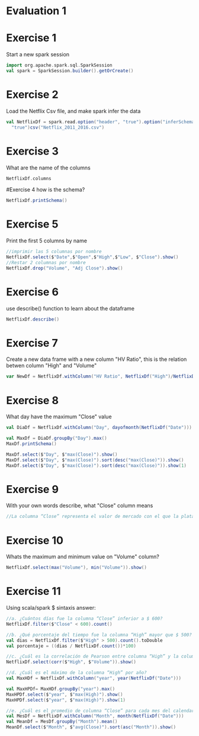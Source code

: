 # Evaluation 1


# Exercise 1
Start a new spark session 
``` scala
import org.apache.spark.sql.SparkSession
val spark = SparkSession.builder().getOrCreate()

```

# Exercise 2
Load the Netflix Csv file, and make spark infer the data
``` scala
val NetflixDf = spark.read.option("header", "true").option("inferSchema",
  "true")csv("Netflix_2011_2016.csv")

```

# Exercise 3
What are the name of the columns
```scala
NetflixDf.columns

```

#Exercise 4
how is the schema? 

``` scala
NetflixDf.printSchema()

```

# Exercise 5
Print the first 5 columns by name
``` scala
//imprimir las 5 columnas por nombre
NetflixDf.select($"Date",$"Open",$"High",$"Low", $"Close").show()
//Restar 2 columnas por nombre
NetflixDf.drop("Volume", "Adj Close").show()
```

# Exercise 6
use describe() function to learn about the dataframe

``` scala
NetflixDf.describe()

```

# Exercise 7
Create a new data frame with a new column "HV Ratio", this is the relation betwen column "High" and "Volume"
``` scala
var NewDf = NetflixDf.withColumn("HV Ratio", NetflixDf("High")/NetflixDf("Volume"))

```

# Exercise 8
What day have the maximum "Close" value

``` scala
val DiaDf = NetflixDf.withColumn("Day", dayofmonth(NetflixDf("Date")))

val MaxDf = DiaDf.groupBy("Day").max()
MaxDf.printSchema()

MaxDf.select($"Day", $"max(Close)").show()
MaxDf.select($"Day", $"max(Close)").sort(desc("max(Close)")).show()
MaxDf.select($"Day", $"max(Close)").sort(desc("max(Close)")).show(1)
```

# Exercise 9
With your own words describe, what "Close" column means
``` scala
//La columna “Close” representa el valor de mercado con el que la plataforma Netflix cerró el día.
```

# Exercise 10
Whats the maximum and minimum value on "Volume" column?

``` scala
NetflixDf.select(max("Volume"), min("Volume")).show()

```


# Exercise 11
Using scala/spark $ sintaxis answer:
``` scala
//a. ¿Cuántos días fue la columna “Close” inferior a $ 600?
NetflixDf.filter($"Close" < 600).count()

//b. ¿Qué porcentaje del tiempo fue la columna “High” mayor que $ 500?
val dias = NetflixDf.filter($"High" > 500).count().toDouble
val porcentaje = ((dias / NetflixDf.count())*100) 

//c. ¿Cuál es la correlación de Pearson entre columna “High” y la columna “Volumen”?
NetflixDf.select(corr($"High", $"Volume")).show()

//d. ¿Cuál es el máximo de la columna “High” por año?
val MaxHDf = NetflixDf.withColumn("year", year(NetflixDf("Date")))

val MaxHPDf= MaxHDf.groupBy("year").max()
MaxHPDf.select($"year", $"max(High)").show()
MaxHPDf.select($"year", $"max(High)").show(1)

//e. ¿Cuál es el promedio de columna “Close” para cada mes del calendario?
val MesDf = NetflixDf.withColumn("Month", month(NetflixDf("Date")))
val MeanDf = MesDf.groupBy("Month").mean()
MeanDf.select($"Month", $"avg(Close)").sort(asc("Month")).show()

```
